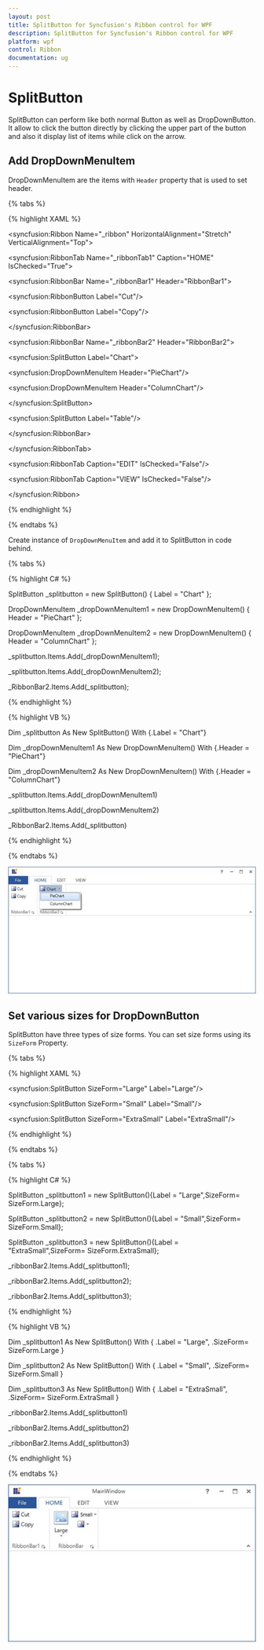 ```yaml
---
layout: post
title: SplitButton for Syncfusion's Ribbon control for WPF
description: SplitButton for Syncfusion's Ribbon control for WPF
platform: wpf
control: Ribbon
documentation: ug
---
```

# SplitButton

SplitButton can perform like both normal Button as well as DropDownButton. It allow to click the button directly by clicking the upper part of the button and also it display list of items while click on the arrow.


## Add DropDownMenuItem

DropDownMenuItem are the items with `Header` property that is used to set header.


{% tabs %}

{% highlight XAML %}

<syncfusion:Ribbon Name="_ribbon" HorizontalAlignment="Stretch" VerticalAlignment="Top">

<syncfusion:RibbonTab Name="_ribbonTab1" Caption="HOME"  IsChecked="True">

<syncfusion:RibbonBar Name="_ribbonBar1" Header="RibbonBar1">

<syncfusion:RibbonButton   Label="Cut"/>

<syncfusion:RibbonButton   Label="Copy"/>

</syncfusion:RibbonBar>

<syncfusion:RibbonBar Name="_ribbonBar2" Header="RibbonBar2">

<syncfusion:SplitButton Label="Chart">

<syncfusion:DropDownMenuItem Header="PieChart"/>

<syncfusion:DropDownMenuItem Header="ColumnChart"/>

</syncfusion:SplitButton>

<syncfusion:SplitButton Label="Table"/>

</syncfusion:RibbonBar>

</syncfusion:RibbonTab>

<syncfusion:RibbonTab Caption="EDIT"  IsChecked="False"/>

<syncfusion:RibbonTab Caption="VIEW"  IsChecked="False"/>

</syncfusion:Ribbon>

{% endhighlight %}

{% endtabs %}

Create instance of `DropDownMenuItem` and add it to SplitButton in code behind.

{% tabs %}

{% highlight C# %}

SplitButton _splitbutton = new SplitButton() { Label = "Chart" };

DropDownMenuItem _dropDownMenuItem1 = new DropDownMenuItem() { Header = "PieChart" };

DropDownMenuItem _dropDownMenuItem2 = new DropDownMenuItem() { Header = "ColumnChart" };

_splitbutton.Items.Add(_dropDownMenuItem1);

_splitbutton.Items.Add(_dropDownMenuItem2);

_RibbonBar2.Items.Add(_splitbutton);

{% endhighlight %}

{% highlight VB %}

Dim _splitbutton As New SplitButton() With {.Label = "Chart"}

Dim _dropDownMenuItem1 As New DropDownMenuItem() With {.Header = "PieChart"}

Dim _dropDownMenuItem2 As New DropDownMenuItem() With {.Header = "ColumnChart"}

_splitbutton.Items.Add(_dropDownMenuItem1)

_splitbutton.Items.Add(_dropDownMenuItem2)

_RibbonBar2.Items.Add(_splitbutton)

{% endhighlight %}

{% endtabs %}

![](SplitButton_images/SplitButton_img1.jpeg)


## Set various sizes for DropDownButton

SplitButton have three types of size forms. You can set size forms using its `SizeForm` Property.


{% tabs %}

{% highlight XAML %}

<syncfusion:SplitButton SizeForm="Large" Label="Large"/>

<syncfusion:SplitButton SizeForm="Small" Label="Small"/>

<syncfusion:SplitButton SizeForm="ExtraSmall" Label="ExtraSmall"/>

{% endhighlight %}

{% endtabs %}

{% tabs %}

{% highlight C# %}

SplitButton _splitbutton1 = new SplitButton(){Label = "Large",SizeForm= SizeForm.Large};

SplitButton _splitbutton2 = new SplitButton(){Label = "Small",SizeForm= SizeForm.Small};

SplitButton _splitbutton3 = new SplitButton(){Label = "ExtraSmall",SizeForm= SizeForm.ExtraSmall};

_ribbonBar2.Items.Add(_splitbutton1);

_ribbonBar2.Items.Add(_splitbutton2);

_ribbonBar2.Items.Add(_splitbutton3);

{% endhighlight %}

{% highlight VB %}

Dim _splitbutton1 As New SplitButton() With {
	.Label = "Large",
	.SizeForm= SizeForm.Large
}

Dim _splitbutton2 As New SplitButton() With {
	.Label = "Small",
	.SizeForm= SizeForm.Small
}

Dim _splitbutton3 As New SplitButton() With {
	.Label = "ExtraSmall",
	.SizeForm= SizeForm.ExtraSmall
}

_ribbonBar2.Items.Add(_splitbutton1)

_ribbonBar2.Items.Add(_splitbutton2)

_ribbonBar2.Items.Add(_splitbutton3)

{% endhighlight %}

{% endtabs %}

![](SplitButton_images/SplitButton_img2.jpeg)

